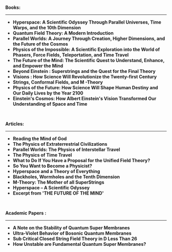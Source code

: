 <p><strong>Books:</strong></p>
<hr>
<ul>
                                <li><b><a target="_blank" href="https://github.com/manjunath5496/Michio-Kaku-Books/blob/master/mik(1).rar" style="text-decoration:none;">Hyperspace: A Scientific Odyssey Through Parallel Universes, Time Warps, and the 10th Dimension </a></b></li>
  
<li><b><a target="_blank" href="https://github.com/manjunath5496/Michio-Kaku-Books/blob/master/mik(2).pdf" style="text-decoration:none;">Quantum Field Theory: A Modern Introduction </a></b></li>  
  
<li><b><a target="_blank" href="https://github.com/manjunath5496/Michio-Kaku-Books/blob/master/mik(3).pdf" style="text-decoration:none;">Parallel Worlds: A Journey Through Creation, Higher Dimensions, and the Future of the Cosmos</a></b></li>
                               
 <li><b><a target="_blank" href="https://github.com/manjunath5496/Michio-Kaku-Books/blob/master/mik(4).pdf" style="text-decoration:none;">Physics of the Impossible: A Scientific Exploration into the World of Phasers, Force Fields, Teleportation, and Time Travel</a></b></li>                              
<li><b><a target="_blank" href="https://github.com/manjunath5496/Michio-Kaku-Books/blob/master/mik(5).pdf" style="text-decoration:none;">The Future of the Mind: The Scientific Quest to Understand, Enhance, and Empower the Mind</a></b></li>
                                <li><b><a target="_blank" href="https://github.com/manjunath5496/Michio-Kaku-Books/blob/master/mik(6).pdf" style="text-decoration:none;">Beyond Einstein : Superstrings and the Quest for the Final Theory </a></b></li>
                <li><b><a target="_blank" href="https://github.com/manjunath5496/Michio-Kaku-Books/blob/master/mik(7).pdf" style="text-decoration:none;">Visions : How Science Will Revolutionize the Twenty-first Century </a></b></li>                                
                                
<li><b><a target="_blank" href="https://github.com/manjunath5496/Michio-Kaku-Books/blob/master/mik(8).pdf" style="text-decoration:none;">Strings, Conformal Fields, and M -Theory</a></b></li>

<li><b><a target="_blank" href="https://github.com/manjunath5496/Michio-Kaku-Books/blob/master/mik(9).pdf" style="text-decoration:none;">Physics of the Future: How Science Will Shape Human Destiny and Our Daily Lives by the Year 2100 </a></b></li>

<li><b><a target="_blank" href="https://github.com/manjunath5496/Michio-Kaku-Books/blob/master/mik(10).pdf" style="text-decoration:none;">Einstein's Cosmos: How Albert Einstein's Vision Transformed Our Understanding of Space and Time </a></b></li>

</ul>

</br>
<p><strong>Articles:</strong></p>
<hr>

<ul>
                                <li><b><a target="_blank" href="https://github.com/manjunath5496/Michio-Kaku-Books/blob/master/mik(11).pdf" style="text-decoration:none;">Reading the Mind of God </a></b></li>
  
<li><b><a target="_blank" href="https://github.com/manjunath5496/Michio-Kaku-Books/blob/master/mik(12).pdf" style="text-decoration:none;">The Physics of Extraterrestrial Civilizations</a></b></li>  
  
<li><b><a target="_blank" href="https://github.com/manjunath5496/Michio-Kaku-Books/blob/master/mik(13).pdf" style="text-decoration:none;">Parallel Worlds: The Physics of Interstellar Travel</a></b></li>
                               
 <li><b><a target="_blank" href="https://github.com/manjunath5496/Michio-Kaku-Books/blob/master/mik(14).pdf" style="text-decoration:none;">The Physics of Time Travel</a></b></li>                              
<li><b><a target="_blank" href="https://github.com/manjunath5496/Michio-Kaku-Books/blob/master/mik(15).pdf" style="text-decoration:none;">What to Do If You Have a Proposal for the Unified Field Theory?</a></b></li>
                                <li><b><a target="_blank" href="https://github.com/manjunath5496/Michio-Kaku-Books/blob/master/mik(16).pdf" style="text-decoration:none;">So You Want to Become a Physicist? </a></b></li>
                <li><b><a target="_blank" href="https://github.com/manjunath5496/Michio-Kaku-Books/blob/master/mik(17).pdf" style="text-decoration:none;">Hyperspace and a Theory of Everything</a></b></li>                                
                                
<li><b><a target="_blank" href="https://github.com/manjunath5496/Michio-Kaku-Books/blob/master/mik(18).pdf" style="text-decoration:none;">Blackholes, Wormholes and the Tenth Dimension</a></b></li>

<li><b><a target="_blank" href="https://github.com/manjunath5496/Michio-Kaku-Books/blob/master/mik(19).pdf" style="text-decoration:none;">M-Theory: The Mother of all SuperStrings </a></b></li>

<li><b><a target="_blank" href="https://github.com/manjunath5496/Michio-Kaku-Books/blob/master/mik(20).pdf" style="text-decoration:none;">Hyperspace – A Scientific Odyssey </a></b></li>


<li><b><a target="_blank" href="https://github.com/manjunath5496/Michio-Kaku-Books/blob/master/mik(21).pdf" style="text-decoration:none;">Excerpt from 'THE FUTURE OF THE MIND' </a></b></li>

</ul>

</br>
<p><strong>Academic Papers :</strong></p>
<hr>

<ul>
                                <li><b><a target="_blank" href="https://github.com/manjunath5496/Michio-Kaku-Books/blob/master/mik(22).pdf" style="text-decoration:none;">A Note on the Stability of Quantum Super Membranes </a></b></li>
  
<li><b><a target="_blank" href="https://github.com/manjunath5496/Michio-Kaku-Books/blob/master/mik(23).pdf" style="text-decoration:none;">Ultra-Violet Behavior of Bosonic Quantum Membranes</a></b></li>  
  
<li><b><a target="_blank" href="https://github.com/manjunath5496/Michio-Kaku-Books/blob/master/mik(24).pdf" style="text-decoration:none;">Sub Critical Closed String Field Theory in D Less Than 26</a></b></li>
                               
 <li><b><a target="_blank" href="https://github.com/manjunath5496/Michio-Kaku-Books/blob/master/mik(25).pdf" style="text-decoration:none;">How Unstable are Fundamental Quantum Super Membranes?</a></b></li>  
 
 </ul>







        
